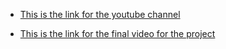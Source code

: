 * [This is the link for the youtube channel](https://www.youtube.com/channel/UCCpa2K3-KSSlS2FXrWImkcw) 

* [This is the link for the final video for the project](https://www.youtube.com/watch?v=hq5_lAylC5c)

